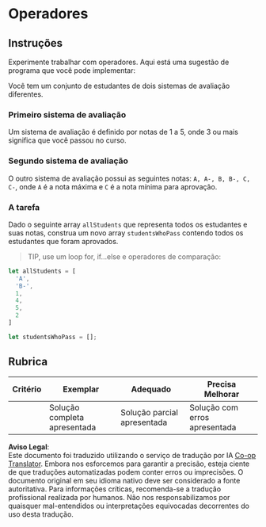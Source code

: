 <!--
CO_OP_TRANSLATOR_METADATA:
{
  "original_hash": "bf62b82567e6f9bdf4abda9ae0ccb64a",
  "translation_date": "2025-08-25T21:38:41+00:00",
  "source_file": "2-js-basics/3-making-decisions/assignment.md",
  "language_code": "br"
}
-->
# Operadores

## Instruções

Experimente trabalhar com operadores. Aqui está uma sugestão de programa que você pode implementar:

Você tem um conjunto de estudantes de dois sistemas de avaliação diferentes.

### Primeiro sistema de avaliação

Um sistema de avaliação é definido por notas de 1 a 5, onde 3 ou mais significa que você passou no curso.

### Segundo sistema de avaliação

O outro sistema de avaliação possui as seguintes notas: `A, A-, B, B-, C, C-`, onde `A` é a nota máxima e `C` é a nota mínima para aprovação.

### A tarefa

Dado o seguinte array `allStudents` que representa todos os estudantes e suas notas, construa um novo array `studentsWhoPass` contendo todos os estudantes que foram aprovados.

> TIP, use um loop for, if...else e operadores de comparação:

```javascript
let allStudents = [
  'A',
  'B-',
  1,
  4,
  5,
  2
]

let studentsWhoPass = [];
```

## Rubrica

| Critério  | Exemplar                      | Adequado                      | Precisa Melhorar               |
| --------- | ----------------------------- | ----------------------------- | ------------------------------- |
|           | Solução completa apresentada  | Solução parcial apresentada   | Solução com erros apresentada  |

**Aviso Legal**:  
Este documento foi traduzido utilizando o serviço de tradução por IA [Co-op Translator](https://github.com/Azure/co-op-translator). Embora nos esforcemos para garantir a precisão, esteja ciente de que traduções automatizadas podem conter erros ou imprecisões. O documento original em seu idioma nativo deve ser considerado a fonte autoritativa. Para informações críticas, recomenda-se a tradução profissional realizada por humanos. Não nos responsabilizamos por quaisquer mal-entendidos ou interpretações equivocadas decorrentes do uso desta tradução.